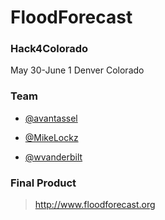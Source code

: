 FloodForecast
==============

### Hack4Colorado 
May 30-June 1 Denver Colorado

### Team
* [@avantassel](https://github.com/avantassel)

* [@MikeLockz](https://github.com/MikeLockz)

* [@wvanderbilt](https://github.com/wvanderbilt)

### Final Product

> <http://www.floodforecast.org>
